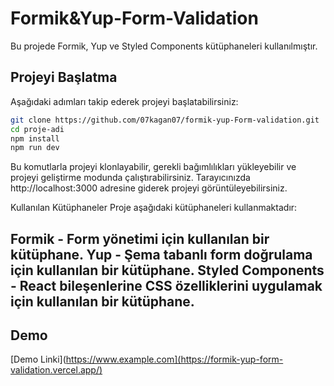 # Formik&Yup-Form-Validation

Bu projede Formik, Yup ve Styled Components kütüphaneleri kullanılmıştır.

## Projeyi Başlatma

Aşağıdaki adımları takip ederek projeyi başlatabilirsiniz:

```bash
git clone https://github.com/07kagan07/formik-yup-Form-validation.git
cd proje-adi
npm install
npm run dev
```
Bu komutlarla projeyi klonlayabilir, gerekli bağımlılıkları yükleyebilir ve projeyi geliştirme modunda çalıştırabilirsiniz. Tarayıcınızda http://localhost:3000 adresine giderek projeyi görüntüleyebilirsiniz.

Kullanılan Kütüphaneler
Proje aşağıdaki kütüphaneleri kullanmaktadır:

Formik - Form yönetimi için kullanılan bir kütüphane.
Yup - Şema tabanlı form doğrulama için kullanılan bir kütüphane.
Styled Components - React bileşenlerine CSS özelliklerini uygulamak için kullanılan bir kütüphane.
---
## Demo

[Demo Linki](https://www.example.com](https://formik-yup-form-validation.vercel.app/)
